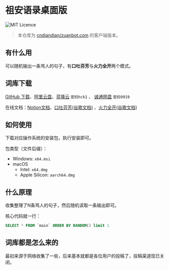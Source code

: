 # 祖安语录桌面版

![MIT Licence](https://img.shields.io/github/license/zihluwang/zuanbot)

> 本仓库为 [cndiandian/zuanbot.com](https://github.com/cndiandian/zuanbot.com) 的客户端版本。

## 有什么用

可以随机输出一条骂人的句子，有**口吐芬芳**与**火力全开**两个模式。

## 词库下载

[GitHub 下载](/src-tauri/resources/data.db)、[阿里云盘](https://www.aliyundrive.com/s/StTs9ojDAEF)、[蓝揍云](https://shadiao.lanzouw.com/b0116bgub) `密码hck1` 、 [诚通网盘](https://url08.ctfile.com/d/14688008-46477369-3732e0) `密码9919`

在线文档：[Notion文档](https://dians.notion.site/d865fac077f1430f9510d020f8713c8e)、[口吐芬芳(谷歌文档)](https://docs.google.com/document/d/1SskgYtDpYL6P_4qmX2A1ndBl8MY5NeDcBaYPxS-yxIo/edit?usp=sharing) 、[火力全开(谷歌文档)](https://docs.google.com/document/d/14YG9qaNDZk275av-Iss6B6YY-eDTdkS5w_my3f7349A/edit?usp=sharing)

## 如何使用

下载对应操作系统的安装包，执行安装即可。

包类型（文件后缀）：

- Windows: `x64.msi`
- macOS
  - Intel: `x64.dmg`
  - Apple Silicon: `aarch64.dmg`

## 什么原理

收集整理了N条骂人的句子，然后随机读取一条输出即可。

核心代码就一行：

```sql
SELECT * FROM `main` ORDER BY RANDOM() limit 1
```

## 词库都是怎么来的

最初来源于网络收集了一些，后来基本就都是各位用户的投稿了，投稿渠道现已关闭。